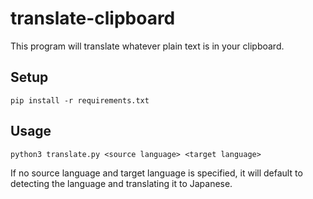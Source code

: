 # translate-clipboard

This program will translate whatever plain text is in your clipboard.

## Setup

`pip install -r requirements.txt`

## Usage

`python3 translate.py <source language> <target language>`

If no source language and target language is specified, it will default to detecting the language and translating it to Japanese.